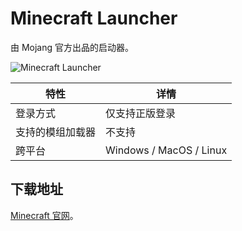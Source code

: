 # Minecraft Launcher

由 Mojang 官方出品的启动器。

![Minecraft Launcher](http://r2.oscsmc.baka.ac.cn/57d937e4-a9cf-4c86-a7d9-705ad9f8925a.png)

| 特性              | 详情                |
| ----------------- | ------------------- |
| 登录方式          | 仅支持正版登录        |
| 支持的模组加载器   | 不支持              |
| 跨平台            | Windows / MacOS / Linux | 

## 下载地址

[Minecraft 官网](https://www.minecraft.net/zh-hans/download)。
